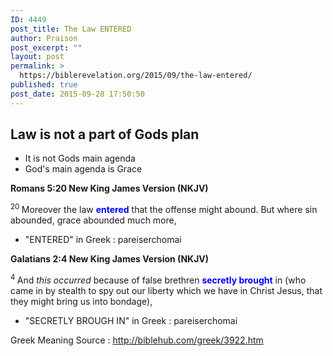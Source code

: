 ```yaml
---
ID: 4449
post_title: The Law ENTERED
author: Praison
post_excerpt: ""
layout: post
permalink: >
  https://biblerevelation.org/2015/09/the-law-entered/
published: true
post_date: 2015-09-28 17:50:50
---
```

<h2 class="passage-display">Law is not a part of Gods plan</h2>
<ul>
	<li>It is not Gods main agenda</li>
	<li>God's main agenda is Grace</li>
</ul>
<p class="passage-display"><strong><span class="passage-display-bcv">Romans 5:20
</span><span class="passage-display-version">New King James Version (NKJV)</span></strong>

<span id="en-NKJV-28068" class="text Rom-5-20"><sup class="versenum">20&nbsp;</sup>Moreover the law <span style="color: #0000ff;"><strong>entered</strong> </span>that the offense might abound. But where sin abounded, grace abounded much more,</span>
<ul>
	<li>"ENTERED" in Greek :&nbsp;pareiserchomai</li>
</ul>
<p class="passage-display"><strong><span class="passage-display-bcv">Galatians 2:4
</span><span class="passage-display-version">New King James Version (NKJV)</span></strong>

<span id="en-NKJV-29086" class="text Gal-2-4"><sup class="versenum">4&nbsp;</sup>And <i>this occurred</i> because of false brethren <span style="color: #0000ff;"><strong>secretly brought</strong></span> in (who came in by stealth to spy out our liberty which we have in Christ Jesus, that they might bring us into bondage),</span>
<ul>
	<li>"SECRETLY BROUGH IN"&nbsp;in Greek :&nbsp;pareiserchomai</li>
</ul>
Greek Meaning Source : <a href="http://biblehub.com/greek/3922.htm" target="_blank" rel="nofollow noopener noreferrer">http://biblehub.com/greek/3922.htm</a>